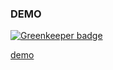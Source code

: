 ### DEMO

[![Greenkeeper badge](https://badges.greenkeeper.io/laopo001/Angular4-Component.svg)](https://greenkeeper.io/)

[demo](http://www.dadigua.win:8081/#/radio)